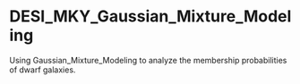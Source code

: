 # DESI_MKY_Gaussian_Mixture_Modeling

Using Gaussian_Mixture_Modeling to analyze the membership probabilities of dwarf galaxies.
